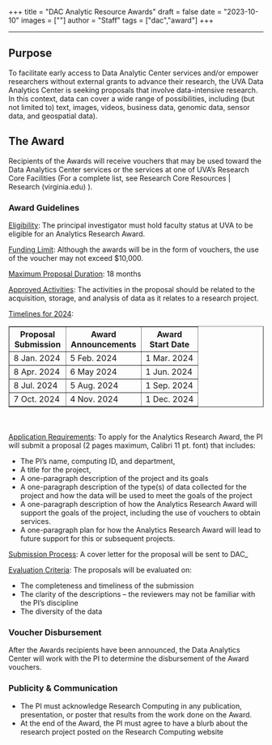 +++
title = "DAC Analytic Resource Awards"
draft = false
date = "2023-10-10"
images = [""]
author = "Staff"
tags = ["dac","award"]
+++

***


## Purpose
To facilitate early access to Data Analytic Center services and/or empower researchers without external grants to advance their research, the UVA Data Analytics Center is seeking proposals that involve data-intensive research. In this context, data can cover a wide range of possibilities, including (but not limited to) text, images, videos, business data, genomic data, sensor data, and geospatial data).

## The Award 
Recipients of the Awards will receive vouchers that may be used toward the Data Analytics Center services or the services at one of UVA’s Research Core Facilities (For a complete list, see Research Core Resources | Research (virginia.edu) ).

### Award Guidelines
<u>Eligibility</u>:  The principal investigator must hold faculty status at UVA to be eligible for an Analytics Research Award.

<u>Funding Limit</u>:  Although the awards will be in the form of vouchers, the use of the voucher may not exceed $10,000.

<u>Maximum Proposal Duration</u>:  18 months

<u>Approved Activities</u>:  The activities in the proposal should be related to the acquisition, storage, and analysis of data as it relates to a research project.


<u>Timelines for 2024</u>: 

<table border="1" >
  <colgroup>
    <col style="width: 30%;" />
    <col style="width: 40%;" />
    <col style="width: 30%;" />
  </colgroup>
  <tr>
    <th>Proposal <br> Submission</th>
    <th>Award <br> Announcements</th>
    <th>Award <br> Start Date </th>
  </tr>
  <tr>
    <td>8 Jan. 2024</td>
    <td>5 Feb. 2024</td>
    <td>1 Mar. 2024</td>
  </tr>
  <tr>
    <td>8 Apr. 2024</td>
    <td>6 May 2024</td>
    <td>1 Jun. 2024</td>
  </tr>
  <tr>
    <td>8 Jul. 2024</td>
    <td>5 Aug. 2024</td>
    <td>1 Sep. 2024</td>
  </tr>
  <tr>
    <td>7 Oct. 2024</td>
    <td>4 Nov. 2024</td>
    <td>1 Dec. 2024</td>
  </tr>
</table>

<br>
<br>
<u>Application Requirements</u>:  To apply for the Analytics Research Award, the PI will submit a proposal (2 pages maximum, Calibri 11 pt. font) that includes:

* The PI’s name, computing ID, and department,
* A title for the project,
* A one-paragraph description of the project and its goals
* A one-paragraph description of the type(s) of data collected for the project and how the data will be used to meet the goals of the project
* A one-paragraph description of how the Analytics Research Award will support the goals of the project, including the use of vouchers to obtain services.
* A one-paragraph plan for how the Analytics Research Award will lead to future support for this or subsequent projects. 

<u>Submission Process</u>: A cover letter for the proposal will be sent to DAC_	

<u>Evaluation Criteria</u>: The proposals will be evaluated on:

* The completeness and timeliness of the submission
* The clarity of the descriptions – the reviewers may not be familiar with the PI’s discipline
* The diversity of the data	

### Voucher Disbursement

After the Awards recipients have been announced, the Data Analytics Center will work with the PI to determine the disbursement of the Award vouchers.

### Publicity & Communication
* The PI must acknowledge Research Computing in any publication, presentation, or poster that results from the work done on the Award.
* At the end of the Award, the PI must agree to have a blurb about the research project posted on the Research Computing website







